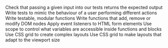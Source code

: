 Check that passing a given input into our tests returns the expected output
Write tests to mimic the behaviour of a user performing different actions
Write testable, modular functions
Write functions that add, remove or modify DOM nodes
Apply event listeners to HTML form elements
Use scope to control what variables are accessible inside functions and blocks
Use CSS grid to create complex layouts
Use CSS grid to make layouts that adapt to the viewport size
